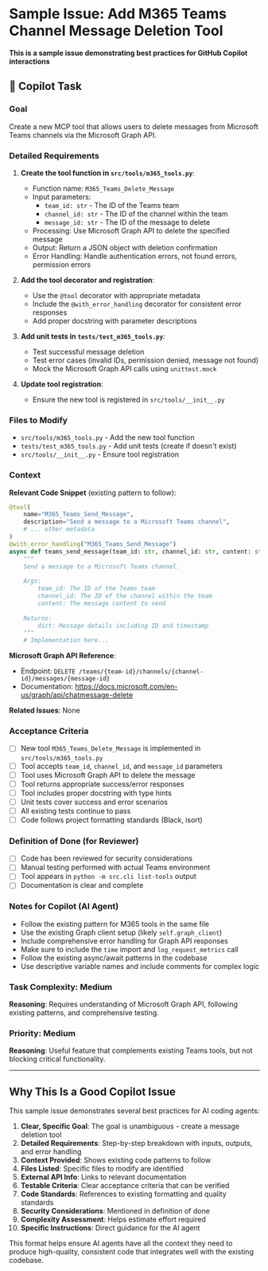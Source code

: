# Sample Issue: Add M365 Teams Channel Message Deletion Tool

**This is a sample issue demonstrating best practices for GitHub Copilot interactions**

## 🤖 Copilot Task

### Goal
Create a new MCP tool that allows users to delete messages from Microsoft Teams channels via the Microsoft Graph API.

### Detailed Requirements

1. **Create the tool function in `src/tools/m365_tools.py`**:
   - Function name: `M365_Teams_Delete_Message`
   - Input parameters:
     - `team_id: str` - The ID of the Teams team
     - `channel_id: str` - The ID of the channel within the team
     - `message_id: str` - The ID of the message to delete
   - Processing: Use Microsoft Graph API to delete the specified message
   - Output: Return a JSON object with deletion confirmation
   - Error Handling: Handle authentication errors, not found errors, permission errors

2. **Add the tool decorator and registration**:
   - Use the `@tool` decorator with appropriate metadata
   - Include the `@with_error_handling` decorator for consistent error responses
   - Add proper docstring with parameter descriptions

3. **Add unit tests in `tests/test_m365_tools.py`**:
   - Test successful message deletion
   - Test error cases (invalid IDs, permission denied, message not found)
   - Mock the Microsoft Graph API calls using `unittest.mock`

4. **Update tool registration**:
   - Ensure the new tool is registered in `src/tools/__init__.py`

### Files to Modify
- `src/tools/m365_tools.py` - Add the new tool function
- `tests/test_m365_tools.py` - Add unit tests (create if doesn't exist)
- `src/tools/__init__.py` - Ensure tool registration

### Context

**Relevant Code Snippet** (existing pattern to follow):
```python
@tool(
    name="M365_Teams_Send_Message",
    description="Send a message to a Microsoft Teams channel",
    # ... other metadata
)
@with_error_handling("M365_Teams_Send_Message")
async def teams_send_message(team_id: str, channel_id: str, content: str) -> dict:
    """
    Send a message to a Microsoft Teams channel.
    
    Args:
        team_id: The ID of the Teams team
        channel_id: The ID of the channel within the team  
        content: The message content to send
    
    Returns:
        dict: Message details including ID and timestamp
    """
    # Implementation here...
```

**Microsoft Graph API Reference**: 
- Endpoint: `DELETE /teams/{team-id}/channels/{channel-id}/messages/{message-id}`
- Documentation: https://docs.microsoft.com/en-us/graph/api/chatmessage-delete

**Related Issues**: None

### Acceptance Criteria

- [ ] New tool `M365_Teams_Delete_Message` is implemented in `src/tools/m365_tools.py`
- [ ] Tool accepts `team_id`, `channel_id`, and `message_id` parameters
- [ ] Tool uses Microsoft Graph API to delete the message
- [ ] Tool returns appropriate success/error responses
- [ ] Tool includes proper docstring with type hints
- [ ] Unit tests cover success and error scenarios
- [ ] All existing tests continue to pass
- [ ] Code follows project formatting standards (Black, isort)

### Definition of Done (for Reviewer)

- [ ] Code has been reviewed for security considerations
- [ ] Manual testing performed with actual Teams environment
- [ ] Tool appears in `python -m src.cli list-tools` output
- [ ] Documentation is clear and complete

### Notes for Copilot (AI Agent)

- Follow the existing pattern for M365 tools in the same file
- Use the existing Graph client setup (likely `self.graph_client`)
- Include comprehensive error handling for Graph API responses
- Make sure to include the `time` import and `log_request_metrics` call
- Follow the existing async/await patterns in the codebase
- Use descriptive variable names and include comments for complex logic

### Task Complexity: Medium
**Reasoning**: Requires understanding of Microsoft Graph API, following existing patterns, and comprehensive testing.

### Priority: Medium
**Reasoning**: Useful feature that complements existing Teams tools, but not blocking critical functionality.

---

## Why This Is a Good Copilot Issue

This sample issue demonstrates several best practices for AI coding agents:

1. **Clear, Specific Goal**: The goal is unambiguous - create a message deletion tool
2. **Detailed Requirements**: Step-by-step breakdown with inputs, outputs, and error handling
3. **Context Provided**: Shows existing code patterns to follow
4. **Files Listed**: Specific files to modify are identified
5. **External API Info**: Links to relevant documentation
6. **Testable Criteria**: Clear acceptance criteria that can be verified
7. **Code Standards**: References to existing formatting and quality standards
8. **Security Considerations**: Mentioned in definition of done
9. **Complexity Assessment**: Helps estimate effort required
10. **Specific Instructions**: Direct guidance for the AI agent

This format helps ensure AI agents have all the context they need to produce high-quality, consistent code that integrates well with the existing codebase.
